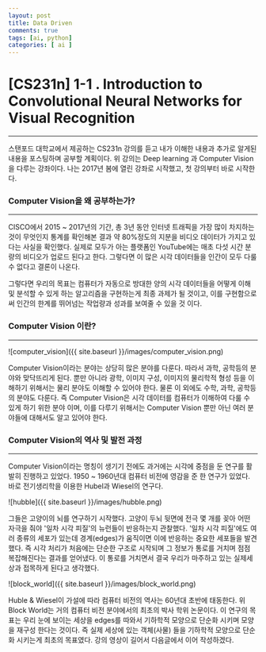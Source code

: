 ```yaml
---
layout: post
title: Data Driven
comments: true
tags: [ai, python]
categories: [ ai ]
---
```


# [CS231n] 1-1 . Introduction to Convolutional Neural Networks for Visual Recognition

---



스탠포드 대학교에서 제공하는 CS231n 강의를 듣고 내가 이해한 내용과 추가로 알게된 내용을 포스팅하며 공부할 계획이다. 위 강의는 Deep learning 과 Computer Vision을 다루는 강좌이다. 나는 2017년 봄에 열린 강좌로 시작했고, 첫 강의부터 바로 시작한다.



### Computer Vision을 왜 공부하는가?

---

CISCO에서 2015 ~ 2017년의 기간, 총 3년 동안 인터넷 트래픽을 가장 많이 차지하는 것이 무엇인지 통계를 확인해본 결과 약 80%정도의 지분을 비디오 데이터가 가지고 있다는 사실을 확인했다. 실제로 모두가 아는 플랫폼인 YouTube에는 매초 다섯 시간 분량의 비디오가 업로드 된다고 한다. 그렇다면 이 많은 시각 데이터들을 인간이 모두 다룰 수 없다고 결론이 나온다.

그렇다면 우리의 목표는 컴퓨터가 자동으로 방대한 양의 시각 데이터들을 어떻게 이해 및 분석할 수 있게 하는 알고리즘을 구현하는게 최종 과제가 될 것이고, 이를 구현함으로써 인간의 한계를 뛰어넘는 작업량과 성과를 보여줄 수 있을 것 이다.



### Computer Vision 이란?

---

![computer_vision]({{ site.baseurl }}/images/computer_vision.png)

Computer Vision이라는 분야는 상당히 많은 분야를 다룬다. 따라서 과학, 공학등의 분야와 맞닥뜨리게 된다. 뿐만 아니라 광학, 이미지 구성, 이미지의 물리학적 형성 등을 이해하기 위해서는 물리 분야도 이해할 수 있어야 한다. 물론 이 외에도 수학, 과학, 공학등의 분야도 다룬다. 즉 Computer Vision은 시각 데이터를 컴퓨터가 이해하여 다룰 수 있게 하기 위한 분야 이며, 이를 다루기 위해서는 Computer Vision 뿐만 아닌 여러 분야들에 대해서도 알고 있어야 한다.



### Computer Vision의 역사 및 발전 과정

---

Computer Vision이라는 명칭이 생기기 전에도 과거에는 시각에 중점을 둔 연구를 활발히 진행하고 있었다. 1950 ~ 1960년대 컴퓨터 비전에 영감을 준 한 연구가 있었다. 바로 전기생리학을 이용한 Hubel과 Wiesel의 연구다.

![hubble]({{ site.baseurl }}/images/hubble.png)



그들은 고양이의 뇌를 연구하기 시작했다.  고양이 두뇌 뒷면에 전극 몇 개를 꽂아 어떤 자극을 줘야 '일차 시각 피질'의 뉴런들이 반응하는지 관찰했다.  '일차 시각 피질'에도 여러 종류의 세포가 있는데 경계(edges)가 움직이면 이에 반응하는 중요한 세포들을 발견했다. 즉 시각 처리가 처음에는 단순한 구조로 시작되며 그 정보가 통로를 거치며 점점 복잡해진다는 결과를 얻어냈다. 이 통로를 거치면서 결국 우리가 마주하고 있는 실제세상과 접목하게 된다고 생각했다.



![block_world]({{ site.baseurl }}/images/block_world.png)



Huble & Wiesel이 가설에 따라 컴퓨터 비전의 역사는 60년대 초반에 태동한다. 위 Block World는 거의 컴퓨터 비전 분야에서의 최초의 박사 학위 논문이다. 이 연구의 목표는 우리 눈에 보이는 세상을 edges를 따와서 기하학적 모양으로 단순화 시키며 모양을 재구성 한다는 것이다. 즉 실제 세상에 있는 객체(사물) 들을 기하학적 모양으로 단순화 시키는게 최초의 목표였다. 강의 영상이 길어서 다음글에서 이어 작성하겠다.
